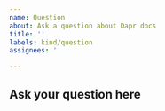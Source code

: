 ```yaml
---
name: Question
about: Ask a question about Dapr docs
title: ''
labels: kind/question
assignees: ''

---
```

## Ask your question here
